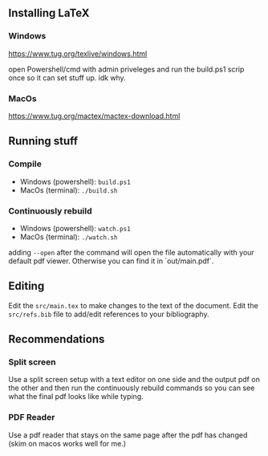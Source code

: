 ## Installing LaTeX
### Windows
https://www.tug.org/texlive/windows.html

open Powershell/cmd with admin priveleges and run the build.ps1 scrip once so it can set stuff up. idk why.

### MacOs
https://www.tug.org/mactex/mactex-download.html

## Running stuff
### Compile
- Windows (powershell): `build.ps1`
- MacOs (terminal): `./build.sh`

### Continuously rebuild
- Windows (powershell): `watch.ps1`
- MacOs (terminal): `./watch.sh`

adding `--open` after the command will open the file automatically with your default pdf viewer. Otherwise you can find it in ´out/main.pdf´.

## Editing
Edit the `src/main.tex` to make changes to the text of the document. Edit the `src/refs.bib` file to add/edit references to your bibliography.

## Recommendations
### Split screen
Use a split screen setup with a text editor on one side and the output pdf on the other and then run the continuously rebuild commands so you can see what the final pdf looks like while typing.
### PDF Reader
Use a pdf reader that stays on the same page after the pdf has changed (skim on macos works well for me.)
